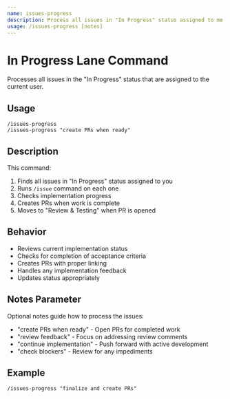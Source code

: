```yaml
---
name: issues-progress
description: Process all issues in "In Progress" status assigned to me
usage: /issues-progress [notes]
---
```


# In Progress Lane Command

Processes all issues in the "In Progress" status that are assigned to the current user.

## Usage
```
/issues-progress
/issues-progress "create PRs when ready"
```

## Description
This command:
1. Finds all issues in "In Progress" status assigned to you
2. Runs `/issue` command on each one
3. Checks implementation progress
4. Creates PRs when work is complete
5. Moves to "Review & Testing" when PR is opened

## Behavior
- Reviews current implementation status
- Checks for completion of acceptance criteria
- Creates PRs with proper linking
- Handles any implementation feedback
- Updates status appropriately

## Notes Parameter
Optional notes guide how to process the issues:
- "create PRs when ready" - Open PRs for completed work
- "review feedback" - Focus on addressing review comments
- "continue implementation" - Push forward with active development
- "check blockers" - Review for any impediments

## Example
```
/issues-progress "finalize and create PRs"
```